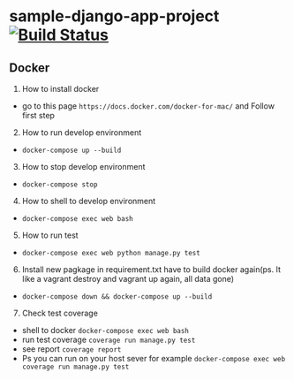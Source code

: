 # sample-django-app-project [![Build Status](https://travis-ci.org/prince-tanapong/sample-django-app-project.svg?branch=master)](https://travis-ci.org/prince-tanapong/sample-django-app-project)

## Docker
1. How to install docker
  - go to this page `https://docs.docker.com/docker-for-mac/` and Follow first step

2. How to run develop environment
  - `docker-compose up --build`

3. How to stop develop environment
  - `docker-compose stop`

4. How to shell to develop environment
  - `docker-compose exec web bash`

5. How to run test
  - `docker-compose exec web python manage.py test`

6. Install new pagkage in requirement.txt have to build docker again(ps. It like a vagrant destroy and vagrant up again, all data gone)
  - `docker-compose down && docker-compose up --build`

7. Check test coverage
  - shell to docker `docker-compose exec web bash`
  - run test coverage `coverage run manage.py test`
  - see report `coverage report`
  - Ps you can run on your host sever for example `docker-compose exec web coverage run manage.py test`
